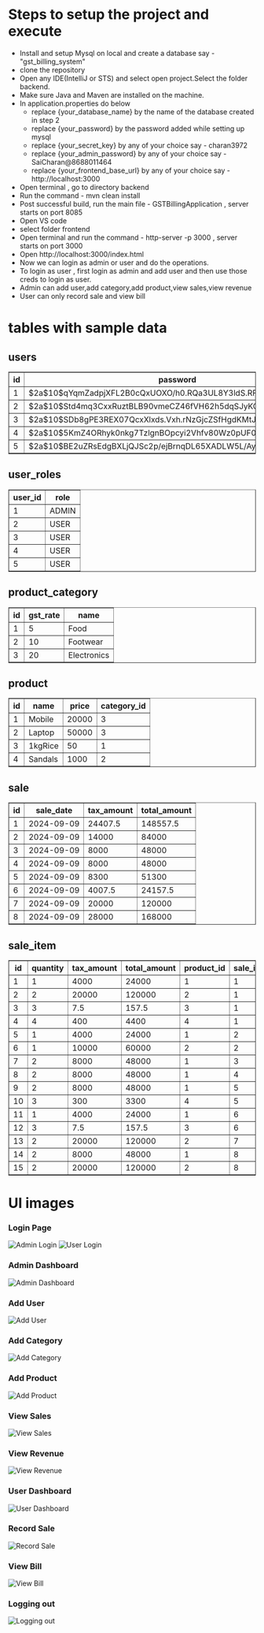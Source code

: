 # Steps to setup the project and execute
- Install and setup Mysql on local and create a database say - "gst_billing_system"
- clone the repository
- Open any IDE(IntelliJ or STS) and select open project.Select the folder backend.
- Make sure Java and Maven are installed on the machine.
- In application.properties do below
    - replace {your_database_name} by the name of the database created in step 2
    - replace {your_password} by the password added while setting up mysql
    - replace {your_secret_key} by any of your choice say - charan3972
    - replace {your_admin_password} by any of your choice say - SaiCharan@8688011464
    - replace {your_frontend_base_url} by any of your choice say - http://localhost:3000
- Open terminal , go to directory backend
- Run the command - mvn clean install
- Post successful build, run the main file - GSTBillingApplication , server starts on port 8085
- Open VS code
- select folder frontend
- Open terminal and run the command - http-server -p 3000 , server starts on port 3000
- Open http://localhost:3000/index.html
- Now we can login as admin or user and do the operations.
- To login as user , first login as admin and add user and then use those creds to login as user.
- Admin can add user,add category,add product,view sales,view revenue
- User can only record sale and view bill

# tables with sample data
## users
<table border="1">
  <thead>
    <tr>
      <th>id</th>
      <th>password</th>
      <th>username</th>
    </tr>
  </thead>
  <tbody>
    <tr>
      <td>1</td>
      <td>$2a$10$qYqmZadpjXFL2B0cQxUOXO/h0.RQa3UL8Y3ldS.RFRi9diLVrDTWa</td>
      <td>admin</td>
    </tr>
    <tr>
      <td>2</td>
      <td>$2a$10$Std4mq3CxxRuztBLB90vmeCZ46fVH62h5dqSJyKOdBw/6KQqz0Ow2</td>
      <td>user1</td>
    </tr>
    <tr>
      <td>3</td>
      <td>$2a$10$SDb8gPE3REX07QcxXlxds.Vxh.rNzGjcZSfHgdKMtJY.XWtL9rhwa</td>
      <td>user3</td>
    </tr>
    <tr>
      <td>4</td>
      <td>$2a$10$5KmZ4ORhyk0nkg7TzlgnBOpcyi2Vhfv80Wz0pUF0sFj6A6ziO3S..</td>
      <td>user2</td>
    </tr>
    <tr>
      <td>5</td>
      <td>$2a$10$BE2uZRsEdgBXLjQJSc2p/ejBrnqDL65XADLW5L/AyzNzCz3Vi0A/C</td>
      <td>user4</td>
    </tr>
  </tbody>
</table>


## user_roles
<table border="1">
  <thead>
    <tr>
      <th>user_id</th>
      <th>role</th>
    </tr>
  </thead>
  <tbody>
    <tr>
      <td>1</td>
      <td>ADMIN</td>
    </tr>
    <tr>
      <td>2</td>
      <td>USER</td>
    </tr>
    <tr>
      <td>3</td>
      <td>USER</td>
    </tr>
    <tr>
      <td>4</td>
      <td>USER</td>
    </tr>
    <tr>
      <td>5</td>
      <td>USER</td>
    </tr>
  </tbody>
</table>


## product_category
<table border="1">
  <thead>
    <tr>
      <th>id</th>
      <th>gst_rate</th>
      <th>name</th>
    </tr>
  </thead>
  <tbody>
    <tr>
      <td>1</td>
      <td>5</td>
      <td>Food</td>
    </tr>
    <tr>
      <td>2</td>
      <td>10</td>
      <td>Footwear</td>
    </tr>
    <tr>
      <td>3</td>
      <td>20</td>
      <td>Electronics</td>
    </tr>
  </tbody>
</table>


## product
<table border="1">
  <thead>
    <tr>
      <th>id</th>
      <th>name</th>
      <th>price</th>
      <th>category_id</th>
    </tr>
  </thead>
  <tbody>
    <tr>
      <td>1</td>
      <td>Mobile</td>
      <td>20000</td>
      <td>3</td>
    </tr>
    <tr>
      <td>2</td>
      <td>Laptop</td>
      <td>50000</td>
      <td>3</td>
    </tr>
    <tr>
      <td>3</td>
      <td>1kgRice</td>
      <td>50</td>
      <td>1</td>
    </tr>
    <tr>
      <td>4</td>
      <td>Sandals</td>
      <td>1000</td>
      <td>2</td>
    </tr>
  </tbody>
</table>


## sale
<table border="1">
  <thead>
    <tr>
      <th>id</th>
      <th>sale_date</th>
      <th>tax_amount</th>
      <th>total_amount</th>
    </tr>
  </thead>
  <tbody>
    <tr>
      <td>1</td>
      <td>2024-09-09</td>
      <td>24407.5</td>
      <td>148557.5</td>
    </tr>
    <tr>
      <td>2</td>
      <td>2024-09-09</td>
      <td>14000</td>
      <td>84000</td>
    </tr>
    <tr>
      <td>3</td>
      <td>2024-09-09</td>
      <td>8000</td>
      <td>48000</td>
    </tr>
    <tr>
      <td>4</td>
      <td>2024-09-09</td>
      <td>8000</td>
      <td>48000</td>
    </tr>
    <tr>
      <td>5</td>
      <td>2024-09-09</td>
      <td>8300</td>
      <td>51300</td>
    </tr>
    <tr>
      <td>6</td>
      <td>2024-09-09</td>
      <td>4007.5</td>
      <td>24157.5</td>
    </tr>
    <tr>
      <td>7</td>
      <td>2024-09-09</td>
      <td>20000</td>
      <td>120000</td>
    </tr>
    <tr>
      <td>8</td>
      <td>2024-09-09</td>
      <td>28000</td>
      <td>168000</td>
    </tr>
  </tbody>
</table>


## sale_item
<table border="1">
  <thead>
    <tr>
      <th>id</th>
      <th>quantity</th>
      <th>tax_amount</th>
      <th>total_amount</th>
      <th>product_id</th>
      <th>sale_id</th>
    </tr>
  </thead>
  <tbody>
    <tr>
      <td>1</td>
      <td>1</td>
      <td>4000</td>
      <td>24000</td>
      <td>1</td>
      <td>1</td>
    </tr>
    <tr>
      <td>2</td>
      <td>2</td>
      <td>20000</td>
      <td>120000</td>
      <td>2</td>
      <td>1</td>
    </tr>
    <tr>
      <td>3</td>
      <td>3</td>
      <td>7.5</td>
      <td>157.5</td>
      <td>3</td>
      <td>1</td>
    </tr>
    <tr>
      <td>4</td>
      <td>4</td>
      <td>400</td>
      <td>4400</td>
      <td>4</td>
      <td>1</td>
    </tr>
    <tr>
      <td>5</td>
      <td>1</td>
      <td>4000</td>
      <td>24000</td>
      <td>1</td>
      <td>2</td>
    </tr>
    <tr>
      <td>6</td>
      <td>1</td>
      <td>10000</td>
      <td>60000</td>
      <td>2</td>
      <td>2</td>
    </tr>
    <tr>
      <td>7</td>
      <td>2</td>
      <td>8000</td>
      <td>48000</td>
      <td>1</td>
      <td>3</td>
    </tr>
    <tr>
      <td>8</td>
      <td>2</td>
      <td>8000</td>
      <td>48000</td>
      <td>1</td>
      <td>4</td>
    </tr>
    <tr>
      <td>9</td>
      <td>2</td>
      <td>8000</td>
      <td>48000</td>
      <td>1</td>
      <td>5</td>
    </tr>
    <tr>
      <td>10</td>
      <td>3</td>
      <td>300</td>
      <td>3300</td>
      <td>4</td>
      <td>5</td>
    </tr>
    <tr>
      <td>11</td>
      <td>1</td>
      <td>4000</td>
      <td>24000</td>
      <td>1</td>
      <td>6</td>
    </tr>
    <tr>
      <td>12</td>
      <td>3</td>
      <td>7.5</td>
      <td>157.5</td>
      <td>3</td>
      <td>6</td>
    </tr>
    <tr>
      <td>13</td>
      <td>2</td>
      <td>20000</td>
      <td>120000</td>
      <td>2</td>
      <td>7</td>
    </tr>
    <tr>
      <td>14</td>
      <td>2</td>
      <td>8000</td>
      <td>48000</td>
      <td>1</td>
      <td>8</td>
    </tr>
    <tr>
      <td>15</td>
      <td>2</td>
      <td>20000</td>
      <td>120000</td>
      <td>2</td>
      <td>8</td>
    </tr>
  </tbody>
</table>


# UI images

### Login Page
![Admin Login](UIScreenshots/admin-login.png)
![User Login](UIScreenshots/user-login.png)

### Admin Dashboard
![Admin Dashboard](UIScreenshots/admin-dashboard.png)

### Add User
![Add User](UIScreenshots/add-user.png)

### Add Category
![Add Category](UIScreenshots/add-category.png)

### Add Product
![Add Product](UIScreenshots/add-product.png)

### View Sales
![View Sales](UIScreenshots/view-sales.png)

### View Revenue
![View Revenue](UIScreenshots/view-revenue.png)

### User Dashboard
![User Dashboard](UIScreenshots/user-dashboard.png)

### Record Sale
![Record Sale](UIScreenshots/record-sale.png)

### View Bill
![View Bill](UIScreenshots/view-bill.png)

### Logging out
![Logging out](UIScreenshots/logging-out.png)







